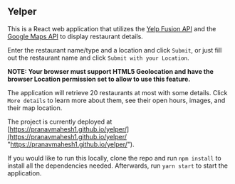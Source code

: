 ## Yelper

This is a React web application that utilizes the [Yelp Fusion API](https://www.yelp.com/fusion "Yelp Fusion API") and the [Google Maps API](https://cloud.google.com/maps-platform/ "Google Maps API") to display restaurant details.

Enter the restaurant name/type and a location and click ```Submit```, or just fill out the restaurant name and click ```Submit with your Location```. 

**NOTE: Your browser must support HTML5 Geolocation and have the browser Location permission set to allow to use this feature.**

The application will retrieve 20 restaurants at most with some details. Click ```More details``` to learn more about them, see their open hours, images, and their map location.

The project is currently deployed at [https://pranavmahesh1.github.io/yelper/](https://pranavmahesh1.github.io/yelper/ "https://pranavmahesh1.github.io/yelper/").

If you would like to run this locally, clone the repo and run ```npm install``` to install all the dependencies needed. Afterwards, run ```yarn start``` to start the application.
